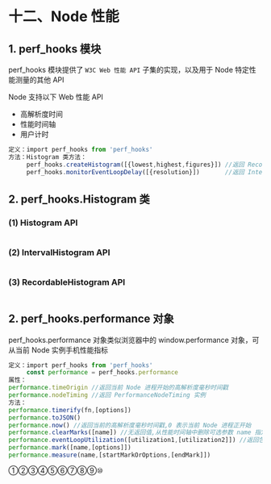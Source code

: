 # 十二、Node 性能

## 1. perf_hooks 模块

perf_hooks 模块提供了 `W3C Web 性能 API` 子集的实现，以及用于 Node 特定性能测量的其他 API

Node 支持以下 Web 性能 API

* 高解析度时间
* 性能时间轴
* 用户计时

```js
定义：import perf_hooks from 'perf_hooks'
方法：Histogram 类方法：
     perf_hooks.createHistogram([{lowest,highest,figures}]) //返回 RecordableHistogram 实例
     perf_hooks.monitorEventLoopDelay([{resolution}])       //返回 IntervalHistogram 实例,可随时间采样并报告事件循环延迟
```

## 2. perf_hooks.Histogram 类

### (1) Histogram API

```js

```

### (2) IntervalHistogram API

```js

```

### (3) RecordableHistogram API

```js

```

## 2. perf_hooks.performance 对象

perf_hooks.performance 对象类似浏览器中的 window.performance 对象，可从当前 Node 实例手机性能指标

```js
定义：import perf_hooks from 'perf_hooks'
     const performance = perf_hooks.performance
属性：
performance.timeOrigin //返回当前 Node 进程开始的高解析度毫秒时间戳
performance.nodeTiming //返回 PerformanceNodeTiming 实例
方法：
performance.timerify(fn,[options])
performance.toJSON()
performance.now() //返回当前的高解析度毫秒时间戳,0 表示当前 Node 进程正开始
performance.clearMarks([name]) //无返回值,从性能时间轴中删除可选参数 name 指定的 PerformanceMark 对象,未提供 name 则删除所有
performance.eventLoopUtilization([utilization1,[utilization2]]) //返回包含事件循环作为高解析度毫秒计时器的既空闲又活动的累积持续时间的对象
performance.mark([name,[options]])
performance.measure(name,[startMarkOrOptions,[endMark]])
```

①②③④⑤⑥⑦⑧⑨⑩
